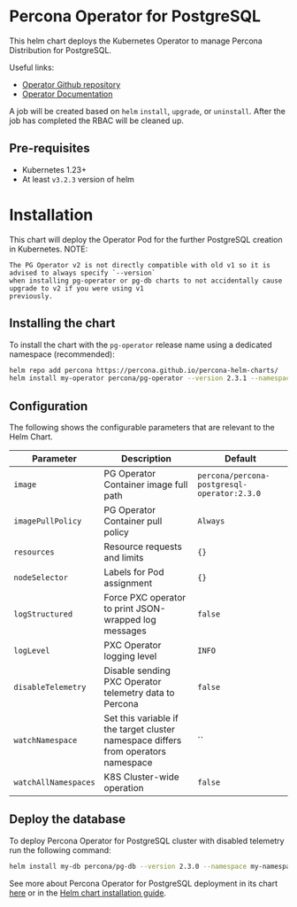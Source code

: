 # Percona Operator for PostgreSQL
This helm chart deploys the Kubernetes Operator to manage Percona Distribution for PostgreSQL.

Useful links:
- [Operator Github repository](https://github.com/percona/percona-postgresql-operator/)
- [Operator Documentation](https://www.percona.com/doc/kubernetes-operator-for-postgresql/index.html)

A job will be created based on `helm` `install`, `upgrade`, or `uninstall`. After the
job has completed the RBAC will be cleaned up.

## Pre-requisites
* Kubernetes 1.23+
* At least `v3.2.3` version of helm

# Installation
This chart will deploy the Operator Pod for the further PostgreSQL creation in Kubernetes.
NOTE:
```
The PG Operator v2 is not directly compatible with old v1 so it is advised to always specify `--version`
when installing pg-operator or pg-db charts to not accidentally cause upgrade to v2 if you were using v1
previously.
```

## Installing the chart
To install the chart with the `pg-operator` release name using a dedicated namespace (recommended):

```sh
helm repo add percona https://percona.github.io/percona-helm-charts/
helm install my-operator percona/pg-operator --version 2.3.1 --namespace my-namespace --create-namespace
```

## Configuration
The following shows the configurable parameters that are relevant to the Helm
Chart.

| Parameter                       | Description                                                             | Default                                          |
| ------------------------------- | ------------------------------------------------------------------------| -------------------------------------------------|
| `image` | PG Operator Container image full path | `percona/percona-postgresql-operator:2.3.0` |
| `imagePullPolicy` | PG Operator Container pull policy | `Always`|
| `resources` | Resource requests and limits | `{}` |
| `nodeSelector` | Labels for Pod assignment | `{}` |
| `logStructured` | Force PXC operator to print JSON-wrapped log messages | `false` |
| `logLevel` | PXC Operator logging level | `INFO` |
| `disableTelemetry` | Disable sending PXC Operator telemetry data to Percona | `false`|
| `watchNamespace` | Set this variable if the target cluster namespace differs from operators namespace | `` |
| `watchAllNamespaces` | K8S Cluster-wide operation | `false` |

## Deploy the database
To deploy Percona Operator for PostgreSQL cluster with disabled telemetry run the following command:

```sh
helm install my-db percona/pg-db --version 2.3.0 --namespace my-namespace
```

See more about Percona Operator for PostgreSQL deployment in its chart [here](https://github.com/percona/percona-helm-charts/tree/main/charts/pg-db) or in the [Helm chart installation guide](https://www.percona.com/doc/kubernetes-operator-for-postgresql/helm.html).
